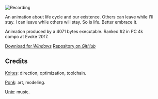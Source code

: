 ![Recording](https://www.youtube.com/embed/x6QrKsBOERA "iframe,16:9")

An animation about life cycle and our existence. Others can leave while I'll stay. I can leave while others will stay. So is life. Better embrace it.

Animation produced by a 4071 bytes executable. Ranked #2 in PC 4k compo at Evoke 2017.

[Download for *Windows*](https://github.com/KoltesDigital/Those-Who-Leave/releases "button")
[Repository on *GitHub*](https://github.com/KoltesDigital/Those-Who-Leave "button")

## Credits

[Koltes](https://github.com/KoltesDigital): direction, optimization, toolchain.

[Ponk](https://github.com/leon196): art, modeling.

[Unix](https://github.com/unixdal): music.
